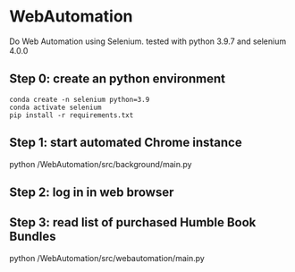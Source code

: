 # WebAutomation
Do Web Automation using Selenium.
tested with python 3.9.7 and selenium 4.0.0

## Step 0: create an python environment

```
conda create -n selenium python=3.9
conda activate selenium
pip install -r requirements.txt
```

## Step 1: start automated Chrome instance

python /WebAutomation/src/background/main.py

## Step 2: log in in web browser

## Step 3: read list of purchased Humble Book Bundles

python /WebAutomation/src/webautomation/main.py
 
